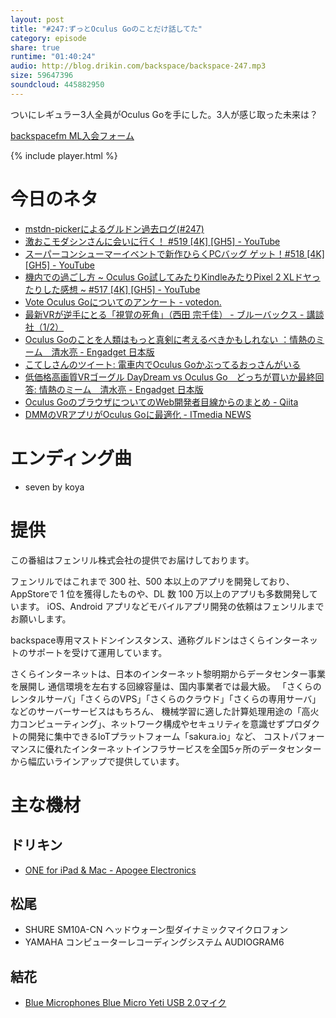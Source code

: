 ```yaml
---
layout: post
title: "#247:ずっとOculus Goのことだけ話してた"
category: episode
share: true
runtime: "01:40:24"
audio: http://blog.drikin.com/backspace/backspace-247.mp3
size: 59647396
soundcloud: 445882950
---
```


ついにレギュラー3人全員がOculus Goを手にした。3人が感じ取った未来は？

[backspacefm ML入会フォーム](http://backspace.us11.list-manage.com/subscribe?u=09c933bd3997c1d16dbed156a&id=84b6529b91)

{% include player.html %}

# 今日のネタ
* [mstdn-pickerによるグルドン過去ログ(#247)](https://rbtnn.github.io/mstdn-picker/?instance=mstdn.guru&since_id=100053733698568563&max_id=100054163662659573)
* [激おこモダシンさんに会いに行く！ #519 \[4K\] \[GH5\] - YouTube](https://www.youtube.com/watch?v=yx0qheo7LAI)
* [スーパーコンシューマーイベントで新作ひらくPCバッグ ゲット！#518 \[4K\] \[GH5\] - YouTube](https://www.youtube.com/watch?v=xcUMW2Oleu0)
* [機内での過ごし方 ~ Oculus Go試してみたりKindleみたりPixel 2 XLドヤったりした感想 ~ #517 \[4K\] \[GH5\] - YouTube](https://www.youtube.com/watch?v=_41fbcjl6Nw)
* [Vote Oculus Goについてのアンケート - votedon.](https://vote.thedesk.top/fketb)
* [最新VRが逆手にとる「視覚の死角」（西田 宗千佳） - ブルーバックス - 講談社（1/2）](http://gendai.ismedia.jp/articles/-/55667)
* [Oculus Goのことを人類はもっと真剣に考えるべきかもしれない ：情熱のミーム　清水亮 - Engadget 日本版](https://japanese.engadget.com/2018/05/18/oculus-go/)
* [こてしさんのツイート: 電車内でOculus Goかぶってるおっさんがいる](https://twitter.com/Kote_C_WoT/status/997431170970218496)
* [低価格高画質VRゴーグル DayDream vs Oculus Go　どっちが買いか最終回答: 情熱のミーム　清水亮 - Engadget 日本版](https://japanese.engadget.com/2018/05/16/vr-daydream-vs-oculus-go/)
* [Oculus GoのブラウザについてのWeb開発者目線からのまとめ - Qiita](https://qiita.com/wakufactory/items/98658e8d089386a7b073)
* [DMMのVRアプリがOculus Goに最適化 - ITmedia NEWS](http://www.itmedia.co.jp/news/articles/1805/17/news108.html)


# エンディング曲
* seven by koya

# 提供

この番組はフェンリル株式会社の提供でお届けしております。

フェンリルではこれまで 300 社、500 本以上のアプリを開発しており、AppStoreで 1 位を獲得したものや、DL 数 100 万以上のアプリも多数開発しています。
iOS、Android アプリなどモバイルアプリ開発の依頼はフェンリルまでお願いします。

backspace専用マストドンインスタンス、通称グルドンはさくらインターネットのサポートを受けて運用しています。

さくらインターネットは、日本のインターネット黎明期からデータセンター事業を展開し
通信環境を左右する回線容量は、国内事業者では最大級。
「さくらのレンタルサーバ」「さくらのVPS」「さくらのクラウド」「さくらの専用サーバ」などのサーバーサービスはもちろん、
機械学習に適した計算処理用途の「高火力コンピューティング」、ネットワーク構成やセキュリティを意識せずプロダクトの開発に集中できるIoTプラットフォーム「sakura.io」など、
コストパフォーマンスに優れたインターネットインフラサービスを全国5ヶ所のデータセンターから幅広いラインアップで提供しています。

# 主な機材

## ドリキン
* [ONE for iPad & Mac - Apogee Electronics](http://amzn.to/2DJVyyj)

## 松尾
* SHURE  SM10A-CN ヘッドウォーン型ダイナミックマイクロフォン
* YAMAHA コンピューターレコーディングシステム AUDIOGRAM6

## 結花
* [Blue Microphones Blue Micro Yeti USB 2.0マイク](http://www.bluedesigns.jp/products/yeti/)

